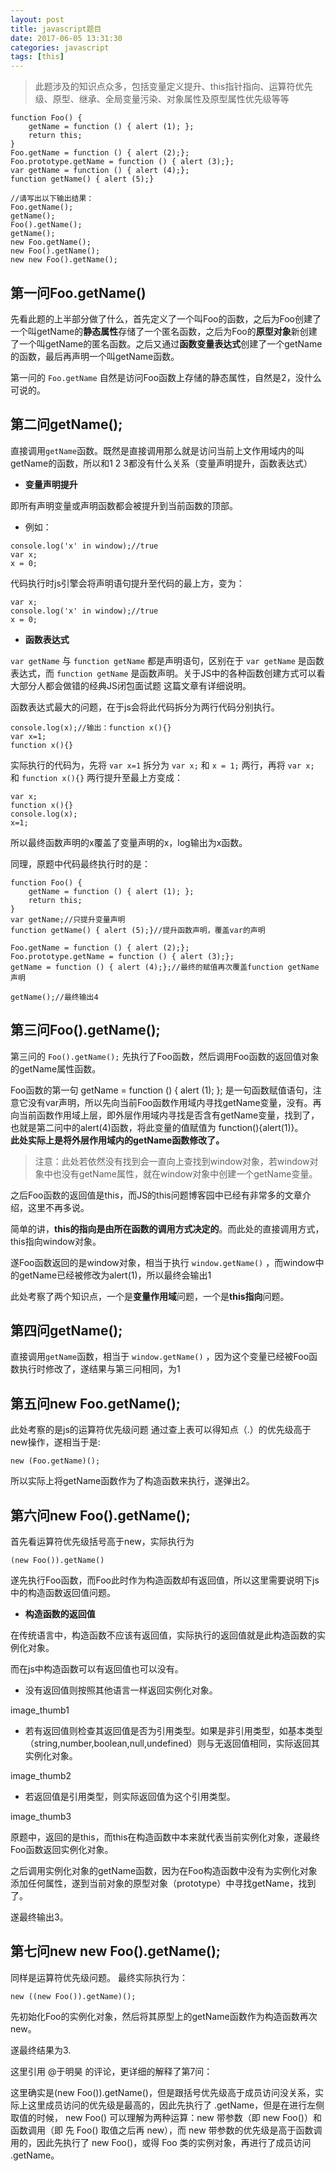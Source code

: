 ```yaml
---
layout: post
title: javascript题目
date: 2017-06-05 13:31:30
categories: javascript
tags: [this]
---
```

>此题涉及的知识点众多，包括变量定义提升、this指针指向、运算符优先级、原型、继承、全局变量污染、对象属性及原型属性优先级等等

<!-- more -->

```
function Foo() {
    getName = function () { alert (1); };
    return this;
}
Foo.getName = function () { alert (2);};
Foo.prototype.getName = function () { alert (3);};
var getName = function () { alert (4);};
function getName() { alert (5);}

//请写出以下输出结果：
Foo.getName();
getName();
Foo().getName();
getName();
new Foo.getName();
new Foo().getName();
new new Foo().getName();
```


## 第一问Foo.getName()
先看此题的上半部分做了什么，首先定义了一个叫Foo的函数，之后为Foo创建了一个叫getName的**静态属性**存储了一个匿名函数，之后为Foo的**原型对象**新创建了一个叫getName的匿名函数。之后又通过**函数变量表达式**创建了一个getName的函数，最后再声明一个叫getName函数。

第一问的 `Foo.getName` 自然是访问Foo函数上存储的静态属性，自然是2，没什么可说的。

## 第二问getName();
直接调用`getName`函数。既然是直接调用那么就是访问当前上文作用域内的叫getName的函数，所以和1 2 3都没有什么关系（变量声明提升，函数表达式）

- **变量声明提升**

即所有声明变量或声明函数都会被提升到当前函数的顶部。
- 例如：
```
console.log('x' in window);//true
var x;
x = 0;
```

代码执行时js引擎会将声明语句提升至代码的最上方，变为：

```
var x;
console.log('x' in window);//true
x = 0;
```

- **函数表达式**

 `var getName` 与 `function getName` 都是声明语句，区别在于 `var getName` 是函数表达式，而 `function getName` 是函数声明。关于JS中的各种函数创建方式可以看 大部分人都会做错的经典JS闭包面试题 这篇文章有详细说明。

函数表达式最大的问题，在于js会将此代码拆分为两行代码分别执行。
```
console.log(x);//输出：function x(){}
var x=1;
function x(){}
```
实际执行的代码为，先将 `var x=1` 拆分为 `var x;` 和 `x = 1;` 两行，再将 `var x; `和 `function x(){}` 两行提升至最上方变成：
```
var x;
function x(){}
console.log(x);
x=1;
```
所以最终函数声明的x覆盖了变量声明的x，log输出为x函数。

同理，原题中代码最终执行时的是：
```
function Foo() {
    getName = function () { alert (1); };
    return this;
}
var getName;//只提升变量声明
function getName() { alert (5);}//提升函数声明，覆盖var的声明

Foo.getName = function () { alert (2);};
Foo.prototype.getName = function () { alert (3);};
getName = function () { alert (4);};//最终的赋值再次覆盖function getName声明

getName();//最终输出4
```
## 第三问Foo().getName();
第三问的 `Foo().getName();` 先执行了Foo函数，然后调用Foo函数的返回值对象的getName属性函数。

Foo函数的第一句  getName = function () { alert (1); };  是一句函数赋值语句，注意它没有var声明，所以先向当前Foo函数作用域内寻找getName变量，没有。再向当前函数作用域上层，即外层作用域内寻找是否含有getName变量，找到了，也就是第二问中的alert(4)函数，将此变量的值赋值为 function(){alert(1)}。 <br/>
**此处实际上是将外层作用域内的getName函数修改了。**

>注意：此处若依然没有找到会一直向上查找到window对象，若window对象中也没有getName属性，就在window对象中创建一个getName变量。

之后Foo函数的返回值是this，而JS的this问题博客园中已经有非常多的文章介绍，这里不再多说。

简单的讲，**this的指向是由所在函数的调用方式决定的**。而此处的直接调用方式，this指向window对象。

遂Foo函数返回的是window对象，相当于执行 `window.getName()` ，而window中的getName已经被修改为alert(1)，所以最终会输出1

此处考察了两个知识点，一个是**变量作用域**问题，一个是**this指向**问题。

## 第四问getName();
直接调用`getName`函数，相当于 `window.getName()` ，因为这个变量已经被Foo函数执行时修改了，遂结果与第三问相同，为1

## 第五问new Foo.getName();
此处考察的是js的运算符优先级问题
通过查上表可以得知点（.）的优先级高于new操作，遂相当于是:
```
new (Foo.getName)();
```
所以实际上将getName函数作为了构造函数来执行，遂弹出2。

## 第六问new Foo().getName();
首先看运算符优先级括号高于new，实际执行为
```
(new Foo()).getName()
```
遂先执行Foo函数，而Foo此时作为构造函数却有返回值，所以这里需要说明下js中的构造函数返回值问题。

- **构造函数的返回值**

在传统语言中，构造函数不应该有返回值，实际执行的返回值就是此构造函数的实例化对象。

而在js中构造函数可以有返回值也可以没有。

- 没有返回值则按照其他语言一样返回实例化对象。

image_thumb1

- 若有返回值则检查其返回值是否为引用类型。如果是非引用类型，如基本类型（string,number,boolean,null,undefined）则与无返回值相同，实际返回其实例化对象。

image_thumb2

- 若返回值是引用类型，则实际返回值为这个引用类型。

image_thumb3

原题中，返回的是this，而this在构造函数中本来就代表当前实例化对象，遂最终Foo函数返回实例化对象。

之后调用实例化对象的getName函数，因为在Foo构造函数中没有为实例化对象添加任何属性，遂到当前对象的原型对象（prototype）中寻找getName，找到了。

遂最终输出3。

## 第七问new new Foo().getName(); 
同样是运算符优先级问题。
最终实际执行为：
```
new ((new Foo()).getName)();
```
先初始化Foo的实例化对象，然后将其原型上的getName函数作为构造函数再次new。

遂最终结果为3.

这里引用 @于明昊 的评论，更详细的解释了第7问：<br/>

这里确实是(new Foo()).getName()，但是跟括号优先级高于成员访问没关系，实际上这里成员访问的优先级是最高的，因此先执行了 .getName，但是在进行左侧取值的时候， new Foo() 可以理解为两种运算：new 带参数（即 new Foo()）和函数调用（即 先 Foo() 取值之后再 new），而 new 带参数的优先级是高于函数调用的，因此先执行了 new Foo()，或得 Foo 类的实例对象，再进行了成员访问 .getName。